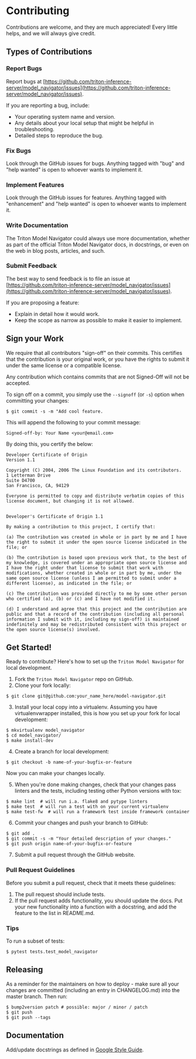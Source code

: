 <!--
Copyright (c) 2021-2023, NVIDIA CORPORATION. All rights reserved.

Licensed under the Apache License, Version 2.0 (the "License");
you may not use this file except in compliance with the License.
You may obtain a copy of the License at

    http://www.apache.org/licenses/LICENSE-2.0

Unless required by applicable law or agreed to in writing, software
distributed under the License is distributed on an "AS IS" BASIS,
WITHOUT WARRANTIES OR CONDITIONS OF ANY KIND, either express or implied.
See the License for the specific language governing permissions and
limitations under the License.
-->

# Contributing

Contributions are welcome, and they are much appreciated! Every little
helps, and we will always give credit.

## Types of Contributions

### Report Bugs

Report bugs at [https://github.com/triton-inference-server/model_navigator/issues](https://github.com/triton-inference-server/model_navigator/issues).

If you are reporting a bug, include:

* Your operating system name and version.
* Any details about your local setup that might be helpful in troubleshooting.
* Detailed steps to reproduce the bug.

### Fix Bugs

Look through the GitHub issues for bugs. Anything tagged with "bug" and "help
wanted" is open to whoever wants to implement it.

### Implement Features

Look through the GitHub issues for features. Anything tagged with "enhancement" and "help wanted" is open to whoever wants to implement it.

### Write Documentation

The Triton Model Navigator could always use more documentation, whether as part of
the official Triton Model Navigator docs, in docstrings, or even on the web in blog posts,
articles, and such.

### Submit Feedback

The best way to send feedback is to file an issue at [https://github.com/triton-inference-server/model_navigator/issues](https://github.com/triton-inference-server/model_navigator/issues).

If you are proposing a feature:

* Explain in detail how it would work.
* Keep the scope as narrow as possible to make it easier to implement.

## Sign your Work

We require that all contributors "sign-off" on their commits. This certifies that
the contribution is your original work, or you have the rights to submit it under
the same license or a compatible license.

Any contribution which contains commits that are not Signed-Off will not be accepted.

To sign off on a commit, you simply use the `--signoff` (or `-s`) option when committing your changes:
```
$ git commit -s -m "Add cool feature.
```

This will append the following to your commit message:

```
Signed-off-by: Your Name <your@email.com>
```

By doing this, you certify the below:

```
Developer Certificate of Origin
Version 1.1

Copyright (C) 2004, 2006 The Linux Foundation and its contributors.
1 Letterman Drive
Suite D4700
San Francisco, CA, 94129

Everyone is permitted to copy and distribute verbatim copies of this license document, but changing it is not allowed.


Developer's Certificate of Origin 1.1

By making a contribution to this project, I certify that:

(a) The contribution was created in whole or in part by me and I have the right to submit it under the open source license indicated in the file; or

(b) The contribution is based upon previous work that, to the best of my knowledge, is covered under an appropriate open source license and I have the right under that license to submit that work with modifications, whether created in whole or in part by me, under the same open source license (unless I am permitted to submit under a different license), as indicated in the file; or

(c) The contribution was provided directly to me by some other person who certified (a), (b) or (c) and I have not modified it.

(d) I understand and agree that this project and the contribution are public and that a record of the contribution (including all personal information I submit with it, including my sign-off) is maintained indefinitely and may be redistributed consistent with this project or the open source license(s) involved.
```

## Get Started!

Ready to contribute? Here's how to set up the `Triton Model Navigator` for local development.

1. Fork the `Triton Model Navigator` repo on GitHub.
2. Clone your fork locally:

```shell
$ git clone git@github.com:your_name_here/model-navigator.git
```

3. Install your local copy into a virtualenv. Assuming you have virtualenvwrapper installed, this is how you set up your fork for local development:

```shell
$ mkvirtualenv model_navigator
$ cd model_navigator/
$ make install-dev
```

4. Create a branch for local development:

```shell
$ git checkout -b name-of-your-bugfix-or-feature
```

Now you can make your changes locally.

5. When you're done making changes, check that your changes pass linters and the
   tests, including testing other Python versions with tox:

```shell
$ make lint  # will run i.a. flake8 and pytype linters
$ make test  # will run a test with on your current virtualenv
$ make test-fw  # will run a framework test inside framework container
```

6. Commit your changes and push your branch to GitHub:

```shell
$ git add .
$ git commit -s -m "Your detailed description of your changes."
$ git push origin name-of-your-bugfix-or-feature
```

7. Submit a pull request through the GitHub website.

### Pull Request Guidelines

Before you submit a pull request, check that it meets these guidelines:

1. The pull request should include tests.
2. If the pull request adds functionality, you should update the docs. Put
   your new functionality into a function with a docstring, and add the
   feature to the list in README.md.

### Tips

To run a subset of tests:

```shell
$ pytest tests.test_model_navigator
```

## Releasing

As a reminder for the maintainers on how to deploy -
make sure all your changes are committed (including an entry in CHANGELOG.md) into the master branch.
Then run:

```shell
$ bump2version patch # possible: major / minor / patch
$ git push
$ git push --tags
```

## Documentation

Add/update docstrings as defined in [Google Style Guide](https://github.com/google/styleguide/blob/gh-pages/pyguide.md#38-comments-and-docstrings).
